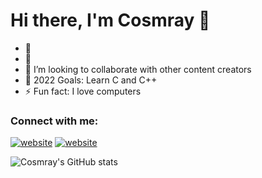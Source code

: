 # Hi there, I'm Cosmray 👋 

- 🔭 
- 🌱 
- 👯 I’m looking to collaborate with other content creators
- 🥅 2022 Goals: Learn C and C++
- ⚡ Fun fact: I love computers

### Connect with me:

[![website](./img/globe-light.svg)](https://github.com/Cosmray/)
[![website](./img/globe-dark.svg)](https://steamcommunity.com/id/cosmray)

![Cosmray's GitHub stats](https://github-readme-stats.vercel.app/api?username=Cosmray&show_icons=true&theme=radical)
